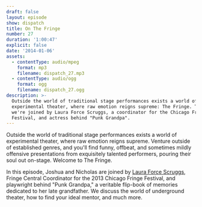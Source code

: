```yaml
---
draft: false
layout: episode
show: dispatch
title: On The Fringe
number: 27
duration: '1:00:47'
explicit: false
date: '2014-01-06'
assets:
  - contentType: audio/mpeg
    format: mp3
    filename: dispatch_27.mp3
  - contentType: audio/ogg
    format: ogg
    filename: dispatch_27.ogg
description: >-
  Outside the world of traditional stage performances exists a world of
  experimental theater, where raw emotion reigns supreme: The Fringe. Today,
  we're joined by Laura Force Scruggs, a coordinator for the Chicago Fringe
  Festival, and actress behind "Punk Grandpa".
---
```

Outside the world of traditional stage performances exists a world of experimental theater, where raw emotion reigns supreme. Venture outside of established genres, and you'll find funny, offbeat, and sometimes mildly offensive presentations from exquisitely talented performers, pouring their soul out on-stage. Welcome to The Fringe.

In this episode, Joshua and Nicholas are joined by [Laura Force Scruggs](http://lauraforcescruggs.wordpress.com), Fringe Central Coordinator for the 2013 Chicago Fringe Festival, and playwright behind "Punk Grandpa," a veritable flip-book of memories dedicated to her late grandfather. We discuss the world of underground theater, how to find your ideal mentor, and much more.